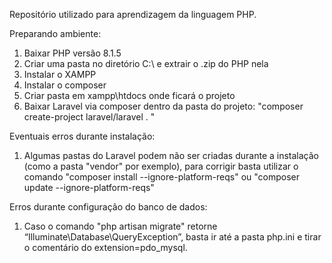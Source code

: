 Repositório utilizado para aprendizagem da linguagem PHP.

Preparando ambiente:
1.	Baixar PHP versão 8.1.5
2.	Criar uma pasta no diretório C:\ e extrair o .zip do PHP nela
3.	Instalar o XAMPP
4.	Instalar o composer
5.	Criar pasta em xampp\htdocs onde ficará o projeto
6.	Baixar Laravel via composer dentro da pasta do projeto: "composer create-project laravel/laravel . "

Eventuais erros durante instalação:
1.	Algumas pastas do Laravel podem não ser criadas durante a instalação (como a pasta "vendor" por exemplo), para corrigir basta utilizar o comando "composer install --ignore-platform-reqs" ou "composer update --ignore-platform-reqs"

Erros durante configuração do banco de dados:
1.	Caso o comando "php artisan migrate" retorne “Illuminate\Database\QueryException”, basta ir até a pasta php.ini e tirar o comentário do extension=pdo_mysql.

